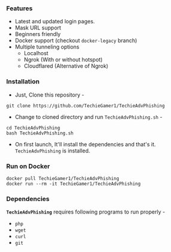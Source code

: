 

### Features

- Latest and updated login pages.
- Mask URL support 
- Beginners friendly
- Docker support (checkout `docker-legacy` branch)
- Multiple tunneling options
  - Localhost
  - Ngrok (With or without hotspot)
  - Cloudflared (Alternative of Ngrok)


### Installation

- Just, Clone this repository -
```
git clone https://github.com/TechieGamer1/TechieAdvPhishing
```

- Change to cloned directory and run `TechieAdvPhishing.sh` -
```
cd TechieAdvPhishing
bash TechieAdvPhishing.sh
```
<!-- TechieAdvPhishing -->
- On first launch, It'll install the dependencies and that's it. `TechieAdvPhishing` is installed.

### Run on Docker
```
docker pull TechieGamer1/TechieAdvPhishing
docker run --rm -it TechieGamer1/TechieAdvPhishing
```

### Dependencies

**`TechieAdvPhishing`** requires following programs to run properly - 
- `php`
- `wget`
- `curl`
- `git`

